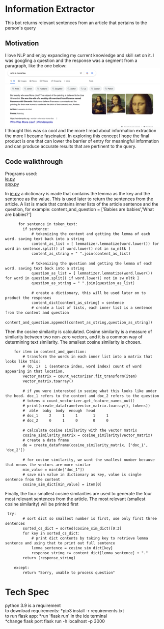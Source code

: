 # Information Extractor
This bot returns relevant sentences from an article that pertains to the person's query

## Motivation
I love NLP and enjoy expanding my current knowledge and skill set on it. I was googling a question and the response was a segment from a paragraph, like the one below:
![image_1](https://github.com/a-rhodes-vcu/information_extractor/blob/main/images/Screen%20Shot%202022-01-07%20at%2011.28.01%20AM.png)
I thought this was so cool and the more I read about information extraction the more I became fascinated. In exploring this concept I hope the final product is one that can lower the barrier of entry for meaningful information and can produce accurate results that are pertinent to the query.

## Code walkthrough
Programs used:
<br>
[ie.py](https://github.com/a-rhodes-vcu/information_extractor/blob/main/ie.py)
<br>
[app.py](https://github.com/a-rhodes-vcu/information_extractor/blob/main/app.py)
<br>

In [ie.py](https://github.com/a-rhodes-vcu/information_extractor/blob/main/ie.py) a dictionary is made that contains the lemma as the key and the sentence as the value. This is used later to return the sentences from the article. A list is made that contains inner lists of the article sentence and the question, for example:
content_and_question = ['Babies are babies','What are babies?']

```
      for sentence in token_text:
        if sentence:
            # tokenizing the content and getting the lemma of each word. saving text back into a string
            content_as_list = [ lemmatizer.lemmatize(word.lower()) for word in sentence.split() if word.lower() not in sw_nltk ]
            content_as_string = " ".join(content_as_list)

            # tokenizing the question and getting the lemma of each word. saving text back into a string
            question_as_list = [ lemmatizer.lemmatize(word.lower()) for word in question.split() if word.lower() not in sw_nltk ]
            question_as_string = " ".join(question_as_list)

            # create a dictionary, this will be used later on to product the responses
            content_dict[content_as_string] = sentence
            # create a list of lists, each inner list is a sentence from the content and question
            content_and_question.append([content_as_string,question_as_string])

```
Then the cosine similarity is calculated. Cosine similarity is a measure of similarity between two non-zero vectors, and it is a common way of determining text similarity. The smallest cosine similarity is chosen.
```
    for item in content_and_question:
        # transform the words in each inner list into a matrix that looks like this:
        # (0, 1)  1 (sentence index, word index) count of word appearing in that location.
        vector_matrix = count_vectorizer.fit_transform(item)
        vector_matrix.toarray()

        # if you were interested in seeing what this looks like under the hood. doc_1 refers to the content and doc_2 refers to the question
        # tokens = count_vectorizer.get_feature_names_out()
        # print(create_dataframe(vector_matrix.toarray(), tokens))
        #  able  baby  body  enough  head
        # doc_1     2     1     1       1     1
        # doc_2     0     1     0       0     0

        # calculate cosine similarity with the vector matrix
        cosine_similarity_matrix = cosine_similarity(vector_matrix)
        # create a data frame
        de = create_dataframe(cosine_similarity_matrix, ['doc_1', 'doc_2'])

        # for cosine similarity, we want the smallest number because that means the vectors are more similar
        min_value = min(de["doc_1"])
        # save min value in dictionary as key, value is single sentence from the content
        cosine_sim_dict[min_value] = item[0]

```
Finally, the four smallest cosine similarities are used to generate the four most relevant sentences from the article. The most relevant (smallest cosine similarity) will be printed first
```
 try:
        # sort dict so smallest number is first, use only first three sentences
        sorted_cs_dict = sorted(cosine_sim_dict)[0:3]
        for key in sorted_cs_dict:
            # print dict contents by taking key to retrieve lemma sentence and using that to print out full sentence
            lemma_sentence = cosine_sim_dict[key]
            response_string += content_dict[lemma_sentence] + "."
        return (response_string)

    except:
        return "Sorry, unable to process question"
```


# Tech Spec
python 3.9 is a requirement
<br>
to download requirements:
*pip3 install -r requirements.txt
<br>
to run flask app:
*run 'flask run' in the ide terminal
<br>
*change flask port
flask run -h localhost -p 3000

